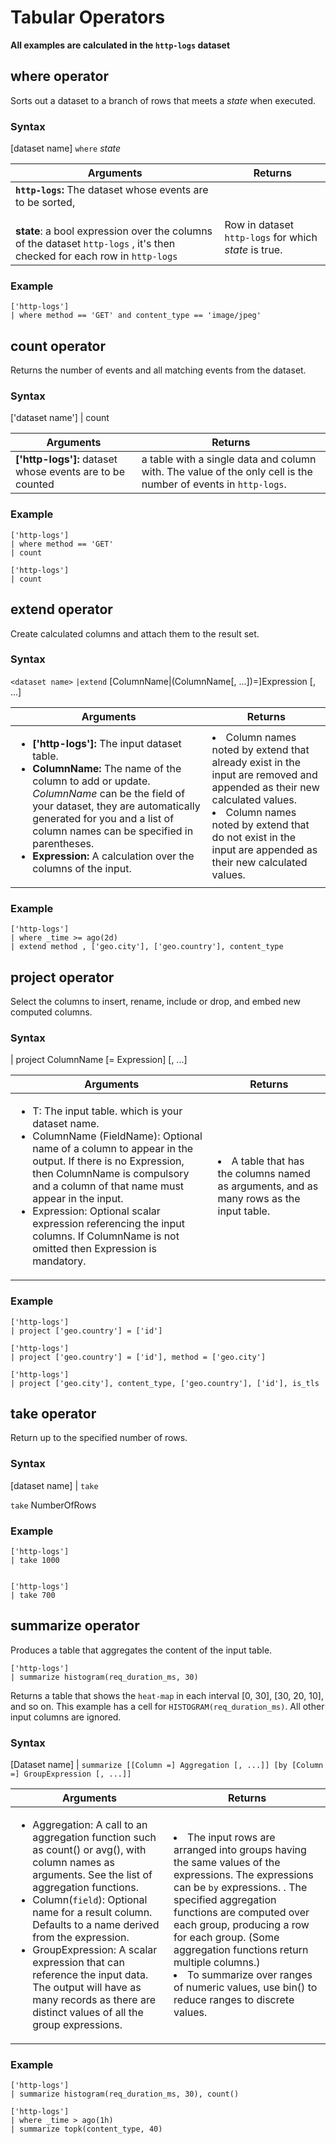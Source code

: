 <div class="axi-header">
  <h1>Tabular Operators</h1>
</div>


**All examples are calculated in the `http-logs` dataset**
## where operator 

Sorts out a dataset to a branch of rows that meets a *state* when executed.

### Syntax

 [dataset name] `where` *state* 

| **Arguments**  | **Returns** |
|------------------------------------|---------------| 
| **`http-logs`:** The dataset whose events are to be sorted,                                                          
<br> **state**: a bool expression over the columns of the dataset `http-logs` , it's then checked for each row in `http-logs` | Row in dataset `http-logs` for which *state* is true.  |

### Example

```
['http-logs']
| where method == 'GET' and content_type == 'image/jpeg'
```

## count operator 

Returns the number of events and all matching events from the dataset. 

### Syntax

['dataset name'] | count


| **Arguments**  | **Returns** |
|------------------------------------|---------------| 
| **['http-logs']:** dataset whose events are to be counted |  a table with a single data and column with. The value of the only cell is the number of events in `http-logs`. |

### Example 

```
['http-logs']
| where method == 'GET'
| count 

```

```
['http-logs']
| count 
```
## extend operator 

Create calculated columns and attach them to the result set.

### Syntax

`<dataset name>` `|extend` [ColumnName|(ColumnName[, ...])=]Expression [, ...] 

| **Arguments**  | **Returns** |
|---------------------------------------|----------------------------------| 
|<ul><li> **['http-logs']:** The input dataset table.     </li><li> **ColumnName:** The name of the column to add or update. *ColumnName* can be the field of your dataset, they are automatically generated for you and a list of column names can be specified in parentheses. </li><li> **Expression:** A calculation over the columns of the input. | </li><li>Column names noted by extend that already exist in the input are removed and appended as their new calculated values.  </li><li>Column names noted by extend that do not exist in the input are appended as their new calculated values.|

### Example

```
['http-logs']
| where _time >= ago(2d)
| extend method , ['geo.city'], ['geo.country'], content_type

```

## project operator

Select the columns to insert, rename, include or drop, and embed new computed columns.

### Syntax

<dataset Name> | project ColumnName [= Expression] [, ...]

| **Arguments**  | **Returns** |
|---------------------------------------|----------------------------------| 
| <ul><li> T: The input table. which is your dataset name.  </li><li> ColumnName (FieldName): Optional name of a column to appear in the output. If there is no Expression, then ColumnName is compulsory and a column of that name must appear in the input.  </li><li> Expression: Optional scalar expression referencing the input columns. If ColumnName is not omitted then Expression is mandatory.  | </li><li> A table that has the columns named as arguments, and as many rows as the input table. |

### Example 

```
['http-logs']
| project ['geo.country'] = ['id']
```

```
['http-logs']
| project ['geo.country'] = ['id'], method = ['geo.city']
```

```
['http-logs']
| project ['geo.city'], content_type, ['geo.country'], ['id'], is_tls
```

## take operator 

Return up to the specified number of rows.

### Syntax

 [dataset name] | `take`  
 
`take` NumberOfRows

### Example 

```
['http-logs']
| take 1000 

```
```

['http-logs']
| take 700

```

## summarize operator 

Produces a table that aggregates the content of the input table.

```
['http-logs']
| summarize histogram(req_duration_ms, 30)
```

Returns a table that shows the `heat-map` in each interval [0, 30], [30, 20, 10], and so on. This example has a cell for `HISTOGRAM(req_duration_ms)`. All other input columns are ignored.

### Syntax 

[Dataset name] | `summarize [[Column =] Aggregation [, ...]] [by [Column =] GroupExpression [, ...]]`

| **Arguments**  | **Returns** |
|---------------------------------------|----------------------------------| 
| <ul><li> Aggregation: A call to an aggregation function such as count() or avg(), with column names as arguments. See the list of aggregation functions. </li><li> Column(`field`): Optional name for a result column. Defaults to a name derived from the expression. </li><li> GroupExpression: A scalar expression that can reference the input data. The output will have as many records as there are distinct values of all the group expressions.| </li><li> The input rows are arranged into groups having the same values of the expressions. The expressions can be `by` expressions. . The specified aggregation functions are computed over each group, producing a row for each group.  (Some aggregation functions return multiple columns.) </li><li> To summarize over ranges of numeric values, use bin() to reduce ranges to discrete values. |

### Example

```
['http-logs']
| summarize histogram(req_duration_ms, 30), count()
```

```
['http-logs']
| where _time > ago(1h)
| summarize topk(content_type, 40)

```